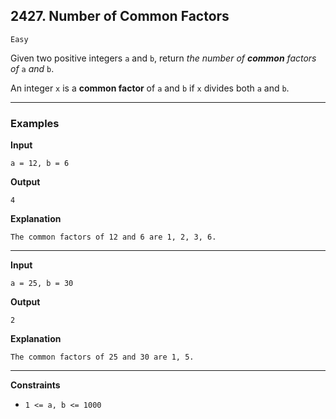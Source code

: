 ## 2427. Number of Common Factors

`Easy`

Given two positive integers <code>a</code> and <code>b</code>, return <em>the number of <strong>common</strong> factors of </em><code>a</code><em> and </em><code>b</code>.

An integer <code>x</code> is a <strong>common factor</strong> of <code>a</code> and <code>b</code> if <code>x</code> divides both <code>a</code> and <code>b</code>.

---

### Examples

**Input**
```
a = 12, b = 6
```

**Output**
```
4
```

**Explanation**
```
The common factors of 12 and 6 are 1, 2, 3, 6.
```

---

**Input**
```
a = 25, b = 30
```

**Output**
```
2
```

**Explanation**
```
The common factors of 25 and 30 are 1, 5.
```

---


**Constraints**

<ul>
<li><code>1 &lt;= a, b &lt;= 1000</code></li>
</ul>
